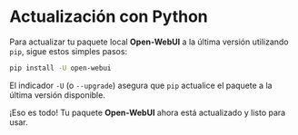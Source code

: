# Actualización con Python

Para actualizar tu paquete local **Open-WebUI** a la última versión utilizando `pip`, sigue estos simples pasos:

```bash
pip install -U open-webui
```

El indicador `-U` (o `--upgrade`) asegura que `pip` actualice el paquete a la última versión disponible.

¡Eso es todo! Tu paquete **Open-WebUI** ahora está actualizado y listo para usar.
